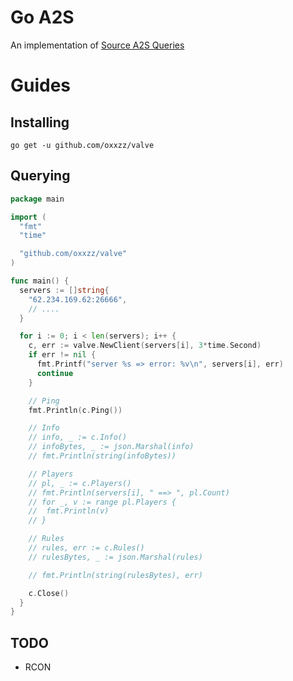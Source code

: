 # Go A2S

An implementation of [Source A2S Queries](https://developer.valvesoftware.com/wiki/Server_queries)

# Guides

## Installing

`go get -u github.com/oxxzz/valve`

## Querying

```go
package main

import (
  "fmt"
  "time"

  "github.com/oxxzz/valve"
)

func main() {
  servers := []string{
    "62.234.169.62:26666",
    // ....
  }

  for i := 0; i < len(servers); i++ {
    c, err := valve.NewClient(servers[i], 3*time.Second)
    if err != nil {
      fmt.Printf("server %s => error: %v\n", servers[i], err)
      continue
    }

    // Ping
    fmt.Println(c.Ping())

    // Info
    // info, _ := c.Info()
    // infoBytes, _ := json.Marshal(info)
    // fmt.Println(string(infoBytes))

    // Players
    // pl, _ := c.Players()
    // fmt.Println(servers[i], " ==> ", pl.Count)
    // for _, v := range pl.Players {
    // 	fmt.Println(v)
    // }

    // Rules
    // rules, err := c.Rules()
    // rulesBytes, _ := json.Marshal(rules)

    // fmt.Println(string(rulesBytes), err)

    c.Close()
  }
}

```

## TODO

- RCON
